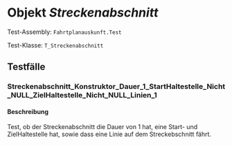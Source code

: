 # Objekt *Streckenabschnitt*

Test-Assembly: `Fahrtplanauskunft.Test`

Test-Klasse: `T_Streckenabschnitt`

## Testfälle

### Streckenabschnitt_Konstruktor_Dauer_1_StartHaltestelle_Nicht_NULL_ZielHaltestelle_Nicht_NULL_Linien_1
 
#### Beschreibung
 
Test, ob der Streckenabschnitt die Dauer von 1 hat, eine Start- und ZielHaltestelle hat, sowie dass eine Linie auf dem Streckebschnitt fährt.